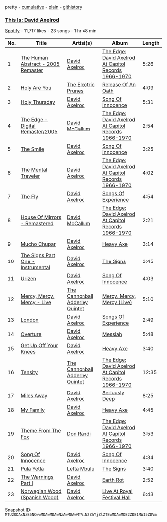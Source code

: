 pretty - [cumulative](/playlists/cumulative/37i9dQZF1DX4n3DaGTtM0p.md) - [plain](/playlists/plain/37i9dQZF1DX4n3DaGTtM0p) - [githistory](https://github.githistory.xyz/mackorone/spotify-playlist-archive/blob/main/playlists/plain/37i9dQZF1DX4n3DaGTtM0p)

### [This Is: David Axelrod](https://open.spotify.com/playlist/37i9dQZF1DX4n3DaGTtM0p)

> 

[Spotify](https://open.spotify.com/user/spotify) - 11,717 likes - 23 songs - 1 hr 48 min

| No. | Title | Artist(s) | Album | Length |
|---|---|---|---|---|
| 1 | [The Human Abstract \- 2005 Remaster](https://open.spotify.com/track/7FvWHBvGT04F1kJ63MaElG) | [David Axelrod](https://open.spotify.com/artist/4hCKF3RZSkFSMntkfCxO74) | [The Edge: David Axelrod At Capitol Records 1966\-1970](https://open.spotify.com/album/5wK9u9A4mDMLy8oaZOTI9K) | 5:26 |
| 2 | [Holy Are You](https://open.spotify.com/track/2PFYK7BI5JRoKOfA1FtfTV) | [The Electric Prunes](https://open.spotify.com/artist/1kkpNi8Ii5MhBMxmUhN5g9) | [Release Of An Oath](https://open.spotify.com/album/7sjGtc6vO94fqGqtqIGHKd) | 4:09 |
| 3 | [Holy Thursday](https://open.spotify.com/track/0VF21fEzB6OszZcJlKzyg5) | [David Axelrod](https://open.spotify.com/artist/4hCKF3RZSkFSMntkfCxO74) | [Song Of Innocence](https://open.spotify.com/album/7cILxV3NtqDMfjQ0VD8tcs) | 5:31 |
| 4 | [The Edge \- Digital Remaster/2005](https://open.spotify.com/track/0vhTFO8vmh76U1537W9S8F) | [David McCallum](https://open.spotify.com/artist/6bRTEieKlIK6JMuPCjXiro) | [The Edge: David Axelrod At Capitol Records 1966\-1970](https://open.spotify.com/album/5wK9u9A4mDMLy8oaZOTI9K) | 2:54 |
| 5 | [The Smile](https://open.spotify.com/track/5T5MLNxEg0h6lGWRetSZPV) | [David Axelrod](https://open.spotify.com/artist/4hCKF3RZSkFSMntkfCxO74) | [Song Of Innocence](https://open.spotify.com/album/7cILxV3NtqDMfjQ0VD8tcs) | 3:25 |
| 6 | [The Mental Traveler](https://open.spotify.com/track/0KAXs9NI835prXCEvC7Mwg) | [David Axelrod](https://open.spotify.com/artist/4hCKF3RZSkFSMntkfCxO74) | [The Edge: David Axelrod At Capitol Records 1966\-1970](https://open.spotify.com/album/5wK9u9A4mDMLy8oaZOTI9K) | 4:02 |
| 7 | [The Fly](https://open.spotify.com/track/660A1oFGadsiqBJpBrwwPd) | [David Axelrod](https://open.spotify.com/artist/4hCKF3RZSkFSMntkfCxO74) | [Songs Of Experience](https://open.spotify.com/album/2tsxt8ECmX83pWhsTilzkZ) | 4:54 |
| 8 | [House Of Mirrors \- Remastered](https://open.spotify.com/track/4Zst9cbOJuDiYiFOddgUYA) | [David McCallum](https://open.spotify.com/artist/6bRTEieKlIK6JMuPCjXiro) | [The Edge: David Axelrod At Capitol Records 1966\-1970](https://open.spotify.com/album/5wK9u9A4mDMLy8oaZOTI9K) | 2:21 |
| 9 | [Mucho Chupar](https://open.spotify.com/track/0IesXu9UsABgSRNeGQV2lQ) | [David Axelrod](https://open.spotify.com/artist/4hCKF3RZSkFSMntkfCxO74) | [Heavy Axe](https://open.spotify.com/album/06GfevVZeWvdn0p5KNzIdo) | 3:14 |
| 10 | [The Signs Part One \- Instrumental](https://open.spotify.com/track/6jdj5XQyk8eHs9Tisfgd61) | [David Axelrod](https://open.spotify.com/artist/4hCKF3RZSkFSMntkfCxO74) | [The Signs](https://open.spotify.com/album/51O4LMxw36RU1s5kr3Eqd4) | 3:45 |
| 11 | [Urizen](https://open.spotify.com/track/02bEdJ4ERhPXSTsxtQg3QF) | [David Axelrod](https://open.spotify.com/artist/4hCKF3RZSkFSMntkfCxO74) | [Song Of Innocence](https://open.spotify.com/album/7cILxV3NtqDMfjQ0VD8tcs) | 4:03 |
| 12 | [Mercy, Mercy, Mercy \- Live](https://open.spotify.com/track/11zSX1BLCSxmbJxsZ9Yg15) | [The Cannonball Adderley Quintet](https://open.spotify.com/artist/2o346NHhUAlVxl5uXBVxK7) | [Mercy, Mercy, Mercy \(Live\)](https://open.spotify.com/album/6Utj0CAgAWsPLFCVfaqDnB) | 5:10 |
| 13 | [London](https://open.spotify.com/track/0trkEk9sA145BxeN6lxlaZ) | [David Axelrod](https://open.spotify.com/artist/4hCKF3RZSkFSMntkfCxO74) | [Songs Of Experience](https://open.spotify.com/album/2tsxt8ECmX83pWhsTilzkZ) | 2:49 |
| 14 | [Overture](https://open.spotify.com/track/0DGSnu9DFw7szDHlSk7YhK) | [David Axelrod](https://open.spotify.com/artist/4hCKF3RZSkFSMntkfCxO74) | [Messiah](https://open.spotify.com/album/36P6LGik5WY7BFDTqZbTaJ) | 5:48 |
| 15 | [Get Up Off Your Knees](https://open.spotify.com/track/00PQGqk0unpUPuu8JpXXmD) | [David Axelrod](https://open.spotify.com/artist/4hCKF3RZSkFSMntkfCxO74) | [Heavy Axe](https://open.spotify.com/album/06GfevVZeWvdn0p5KNzIdo) | 3:40 |
| 16 | [Tensity](https://open.spotify.com/track/2l2Wc0siUPFZg1SEHfkk7J) | [The Cannonball Adderley Quintet](https://open.spotify.com/artist/2o346NHhUAlVxl5uXBVxK7) | [The Edge: David Axelrod At Capitol Records 1966\-1970](https://open.spotify.com/album/5wK9u9A4mDMLy8oaZOTI9K) | 12:35 |
| 17 | [Miles Away](https://open.spotify.com/track/10OykY8ryGVEY6tSvxB95H) | [David Axelrod](https://open.spotify.com/artist/4hCKF3RZSkFSMntkfCxO74) | [Seriously Deep](https://open.spotify.com/album/5jBGV87biyylzmcGdGBWjp) | 8:25 |
| 18 | [My Family](https://open.spotify.com/track/4N1CexanVeSaWsGny4fOqI) | [David Axelrod](https://open.spotify.com/artist/4hCKF3RZSkFSMntkfCxO74) | [Heavy Axe](https://open.spotify.com/album/06GfevVZeWvdn0p5KNzIdo) | 4:45 |
| 19 | [Theme From The Fox](https://open.spotify.com/track/150JbYo8YQbsbUhlLzFoeP) | [Don Randi](https://open.spotify.com/artist/5Ypzt0gFlszNV2BpudKlOu) | [The Edge: David Axelrod At Capitol Records 1966\-1970](https://open.spotify.com/album/5wK9u9A4mDMLy8oaZOTI9K) | 3:53 |
| 20 | [Song Of Innocence](https://open.spotify.com/track/3Rpw2gaNCJtNC8j41ThhRL) | [David Axelrod](https://open.spotify.com/artist/4hCKF3RZSkFSMntkfCxO74) | [Song Of Innocence](https://open.spotify.com/album/7cILxV3NtqDMfjQ0VD8tcs) | 4:34 |
| 21 | [Pula Yetla](https://open.spotify.com/track/5VCo9GuXrlAciXrmzAZjR9) | [Letta Mbulu](https://open.spotify.com/artist/7iwwcDXXToUdUoDYP70EA0) | [The Signs](https://open.spotify.com/album/51O4LMxw36RU1s5kr3Eqd4) | 3:40 |
| 22 | [The Warnings Part I](https://open.spotify.com/track/2L7l7w23YGMzojp5LdFUks) | [David Axelrod](https://open.spotify.com/artist/4hCKF3RZSkFSMntkfCxO74) | [Earth Rot](https://open.spotify.com/album/2AwseJZN1t6y25o4P4asqH) | 2:52 |
| 23 | [Norwegian Wood \(Spanish Wood\)](https://open.spotify.com/track/6ILA6DG6kxD5ac9uTXre3D) | [David Axelrod](https://open.spotify.com/artist/4hCKF3RZSkFSMntkfCxO74) | [Live At Royal Festival Hall](https://open.spotify.com/album/4d9x5og5XpgwdnWZpiLpQe) | 6:43 |

Snapshot ID: `MTU2ODAxNzE5NCwwMDAwMDAwNzAwMDAwMTViN2ZhYjZlZTEwMDAwMDE2ZDE1MWI5ZDVm`